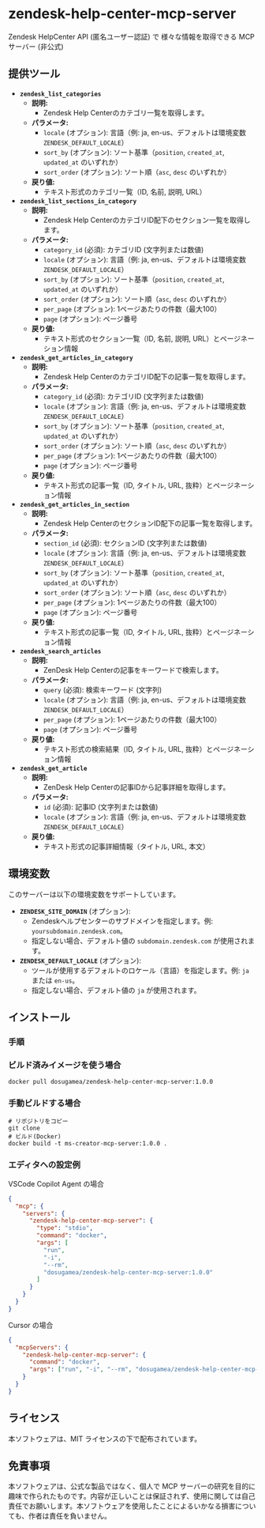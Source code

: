 # zendesk-help-center-mcp-server

Zendesk HelpCenter API (匿名ユーザー認証) で 様々な情報を取得できる MCP サーバー (非公式)

## 提供ツール

- **`zendesk_list_categories`**
  - **説明:**
    - Zendesk Help Centerのカテゴリ一覧を取得します。
  - **パラメータ:**
    - `locale` (オプション): 言語（例: ja, en-us、デフォルトは環境変数 `ZENDESK_DEFAULT_LOCALE`）
    - `sort_by` (オプション): ソート基準（`position`, `created_at`, `updated_at` のいずれか）
    - `sort_order` (オプション): ソート順（`asc`, `desc` のいずれか）
  - **戻り値:**
    - テキスト形式のカテゴリ一覧（ID, 名前, 説明, URL）
- **`zendesk_list_sections_in_category`**
  - **説明:**
    - Zendesk Help CenterのカテゴリID配下のセクション一覧を取得します。
  - **パラメータ:**
    - `category_id` (必須): カテゴリID (文字列または数値)
    - `locale` (オプション): 言語（例: ja, en-us、デフォルトは環境変数 `ZENDESK_DEFAULT_LOCALE`）
    - `sort_by` (オプション): ソート基準（`position`, `created_at`, `updated_at` のいずれか）
    - `sort_order` (オプション): ソート順（`asc`, `desc` のいずれか）
    - `per_page` (オプション): 1ページあたりの件数（最大100）
    - `page` (オプション): ページ番号
  - **戻り値:**
    - テキスト形式のセクション一覧（ID, 名前, 説明, URL）とページネーション情報
- **`zendesk_get_articles_in_category`**
  - **説明:**
    - Zendesk Help CenterのカテゴリID配下の記事一覧を取得します。
  - **パラメータ:**
    - `category_id` (必須): カテゴリID (文字列または数値)
    - `locale` (オプション): 言語（例: ja, en-us、デフォルトは環境変数 `ZENDESK_DEFAULT_LOCALE`）
    - `sort_by` (オプション): ソート基準（`position`, `created_at`, `updated_at` のいずれか）
    - `sort_order` (オプション): ソート順（`asc`, `desc` のいずれか）
    - `per_page` (オプション): 1ページあたりの件数（最大100）
    - `page` (オプション): ページ番号
  - **戻り値:**
    - テキスト形式の記事一覧（ID, タイトル, URL, 抜粋）とページネーション情報
- **`zendesk_get_articles_in_section`**
  - **説明:**
    - Zendesk Help CenterのセクションID配下の記事一覧を取得します。
  - **パラメータ:**
    - `section_id` (必須): セクションID (文字列または数値)
    - `locale` (オプション): 言語（例: ja, en-us、デフォルトは環境変数 `ZENDESK_DEFAULT_LOCALE`）
    - `sort_by` (オプション): ソート基準（`position`, `created_at`, `updated_at` のいずれか）
    - `sort_order` (オプション): ソート順（`asc`, `desc` のいずれか）
    - `per_page` (オプション): 1ページあたりの件数（最大100）
    - `page` (オプション): ページ番号
  - **戻り値:**
    - テキスト形式の記事一覧（ID, タイトル, URL, 抜粋）とページネーション情報
- **`zendesk_search_articles`**
  - **説明:**
    - ZenDesk Help Centerの記事をキーワードで検索します。
  - **パラメータ:**
    - `query` (必須): 検索キーワード (文字列)
    - `locale` (オプション): 言語（例: ja, en-us、デフォルトは環境変数 `ZENDESK_DEFAULT_LOCALE`）
    - `per_page` (オプション): 1ページあたりの件数（最大100）
    - `page` (オプション): ページ番号
  - **戻り値:**
    - テキスト形式の検索結果（ID, タイトル, URL, 抜粋）とページネーション情報
- **`zendesk_get_article`**
  - **説明:**
    - ZenDesk Help Centerの記事IDから記事詳細を取得します。
  - **パラメータ:**
    - `id` (必須): 記事ID (文字列または数値)
    - `locale` (オプション): 言語（例: ja, en-us、デフォルトは環境変数 `ZENDESK_DEFAULT_LOCALE`）
  - **戻り値:**
    - テキスト形式の記事詳細情報（タイトル, URL, 本文）

## 環境変数

このサーバーは以下の環境変数をサポートしています。

- **`ZENDESK_SITE_DOMAIN`** (オプション):
  - Zendeskヘルプセンターのサブドメインを指定します。例: `yoursubdomain.zendesk.com`。
  - 指定しない場合、デフォルト値の `subdomain.zendesk.com` が使用されます。
- **`ZENDESK_DEFAULT_LOCALE`** (オプション):
  - ツールが使用するデフォルトのロケール（言語）を指定します。例: `ja` または `en-us`。
  - 指定しない場合、デフォルト値の `ja` が使用されます。


## インストール

### 手順

### ビルド済みイメージを使う場合

```
docker pull dosugamea/zendesk-help-center-mcp-server:1.0.0
```

### 手動ビルドする場合

```
# リポジトリをコピー
git clone
# ビルド(Docker)
docker build -t ms-creator-mcp-server:1.0.0 .
```

### エディタへの設定例

VSCode Copilot Agent の場合

```json
{
  "mcp": {
    "servers": {
      "zendesk-help-center-mcp-server": {
        "type": "stdio",
        "command": "docker",
        "args": [
          "run",
          "-i",
          "--rm",
          "dosugamea/zendesk-help-center-mcp-server:1.0.0"
        ]
      }
    }
  }
}
```

Cursor の場合

```json
{
  "mcpServers": {
    "zendesk-help-center-mcp-server": {
      "command": "docker",
      "args": ["run", "-i", "--rm", "dosugamea/zendesk-help-center-mcp-server:1.0.0"]
    }
  }
}
```

## ライセンス

本ソフトウェアは、MIT ライセンスの下で配布されています。

## 免責事項

本ソフトウェアは、公式な製品ではなく、個人で MCP サーバーの研究を目的に趣味で作られたものです。内容が正しいことは保証されず、使用に関しては自己責任でお願いします。本ソフトウェアを使用したことによるいかなる損害についても、作者は責任を負いません。